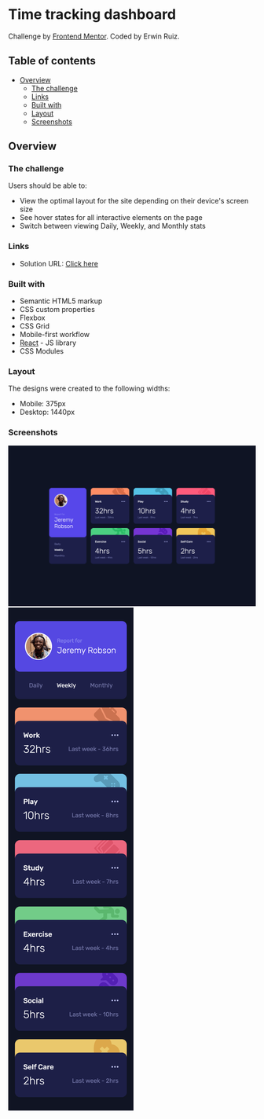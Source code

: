 # Time tracking dashboard

Challenge by [Frontend Mentor](https://www.frontendmentor.io?ref=challenge). Coded by Erwin Ruiz.

## Table of contents

- [Overview](#overview)
  - [The challenge](#the-challenge)
  - [Links](#links)
  - [Built with](#built-with)
  - [Layout](#layout)
  - [Screenshots](#screenshot)

## Overview

### The challenge

Users should be able to:

- View the optimal layout for the site depending on their device's screen size
- See hover states for all interactive elements on the page
- Switch between viewing Daily, Weekly, and Monthly stats

### Links

- Solution URL: [Click here](https://erwinruiz.github.io/time-tracking-dashboard/)

### Built with

- Semantic HTML5 markup
- CSS custom properties
- Flexbox
- CSS Grid
- Mobile-first workflow
- [React](https://reactjs.org/) - JS library
- CSS Modules

### Layout

The designs were created to the following widths:

- Mobile: 375px
- Desktop: 1440px

### Screenshots

![](./screenshots/desktop-design.png)
![](./screenshots/mobile-design.png)
